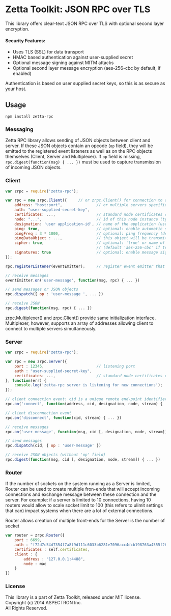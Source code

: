 # Zetta Toolkit: JSON RPC over TLS

This library offers clear-text JSON RPC over TLS with optional second layer encryption.

#### Security Features:

- Uses TLS (SSL) for data transport
- HMAC based authentication against user-supplied secret
- Optional message signing against MITM attacks
- Optional second layer message encryption (aes-256-cbc by default, if enabled)

Authentication is based on user supplied secret keys, so this is as secure as your host.

## Usage

`npm install zetta-rpc`


### Messaging

Zetta RPC library allows sending of JSON objects between client and server. If these JSON objects contain an opcode (`op` field), they will be emitted to the registered event listeners as well as on the RPC objects themselves (Client, Server and Multiplexer).  If `op` field is missing, `rpc.digest(function(msg) { ... })` must be used to capture transmission of incoming JSON objects.

### Client

```javascript
var zrpc = require('zetta-rpc');

var rpc = new zrpc.Client({		// or zrpc.Client() for connection to a single server
    address: "host:port",				// or multiple servers specified as ["host:port",...]  (Multiplexer only)
    auth: "user-supplied-secret-key",
    certificates: ...,					// standard node certificates containing 'key', 'cert', 'ca' data
    node: "...",  						// id of this node instance (typically host mac address)
    designation: 'user application-id',	// name of the application (used to differentiate connections coming from the same host)
    ping: true,							// optional: enable automatic server ping (see Client::setPingDataObject())
    pingFreq : 3 * 1000,				// optional: ping frequency (default 3 seconds)
    pingDataObject : ...,				// this object will be transmitted during ping
    cipher: true,						// optional: 'true' or name of cipher algorithm for 2nd layer encryption 
    									// (default 'aes-256-cbc' if true)
    signatures: true					// optional: enable message signing
});

rpc.registerListener(eventEmitter);		// register event emitter that will receive messages

// receive messages
eventEmitter.on('user-message', function(msg, rpc) { ... })	

// send messages or JSON objects
rpc.dispatch({ op : 'user-message ', ... })	

// receive JSON
rpc.digest(function(msg, rpc) { ... })

```
zrpc.Multiplexer() and zrpc.Client() provide same initialization interface. Multiplexer, however, supports an array of addresses allowing client to connect to multiple servers simultaneously.

### Server

```javascript
var zrpc = require('zetta-rpc');

var rpc = new zrpc.Server({
	port : 12345, 						// listening port
	auth : "user-supplied-secret-key",
    certificates: ...,					// standard node certificates containing 'key', 'cert', 'ca' data
}, function(err) {
	console.log('zetta-rpc server is listening for new connections');
});

// client connection event: cid is a unique remote end-point identifier (built from designation+node)
rpc.on('connect', function(address, cid, designation, node, stream) { ... })

// client disconnection event
rpc.on('disconnect', function(cid, stream) { ... })

// receive messages
rpc.on('user-message', function(msg, cid [, designation, node, stream]) { ... })

// send messages
rpc.dispatch(cid, { op : 'user-message' })

// receive JSON objects (without 'op' field)
rpc.digest(function(msg, cid [, designation, node, stream]) { ... })
```

### Router

If the number of sockets on the system running as a Server is limited, 
Router can be used to create multiple fron-ends that will accept incoming
connections and exchange message between these connection and the server.
For example: if a server is limited to 10 connections, having 10 routers would
allow to scale socket limit to 100 (this refers to ulimit settings that can)
impact systems when there are a lot of external connections.

Router allows creation of multiple front-ends for the Server is the number of socket

```javascript
var router = zrpc.Router({
	port : 6699,
	auth : "f72d7c54d7354f7a8f9d111c6033b6281e7096acc4dcb198763a4555f264259d",
	certificates : self.certificates,
	client : {
		address : "127.0.0.1:4488",
		node : mac
	}
})
```

### License

This library is a part of Zetta Toolkit, released under MIT license.  
Copyright (c) 2014 ASPECTRON Inc.  
All Rights Reserved.